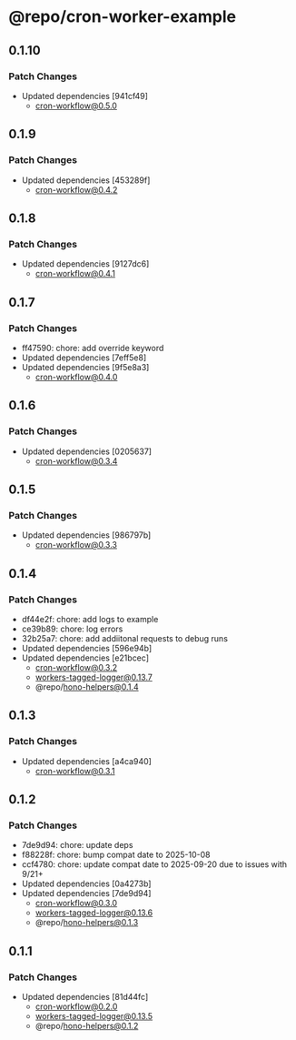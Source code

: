 # @repo/cron-worker-example

## 0.1.10

### Patch Changes

- Updated dependencies [941cf49]
  - cron-workflow@0.5.0

## 0.1.9

### Patch Changes

- Updated dependencies [453289f]
  - cron-workflow@0.4.2

## 0.1.8

### Patch Changes

- Updated dependencies [9127dc6]
  - cron-workflow@0.4.1

## 0.1.7

### Patch Changes

- ff47590: chore: add override keyword
- Updated dependencies [7eff5e8]
- Updated dependencies [9f5e8a3]
  - cron-workflow@0.4.0

## 0.1.6

### Patch Changes

- Updated dependencies [0205637]
  - cron-workflow@0.3.4

## 0.1.5

### Patch Changes

- Updated dependencies [986797b]
  - cron-workflow@0.3.3

## 0.1.4

### Patch Changes

- df44e2f: chore: add logs to example
- ce39b89: chore: log errors
- 32b25a7: chore: add addiitonal requests to debug runs
- Updated dependencies [596e94b]
- Updated dependencies [e21bcec]
  - cron-workflow@0.3.2
  - workers-tagged-logger@0.13.7
  - @repo/hono-helpers@0.1.4

## 0.1.3

### Patch Changes

- Updated dependencies [a4ca940]
  - cron-workflow@0.3.1

## 0.1.2

### Patch Changes

- 7de9d94: chore: update deps
- f88228f: chore: bump compat date to 2025-10-08
- ccf4780: chore: update compat date to 2025-09-20 due to issues with 9/21+
- Updated dependencies [0a4273b]
- Updated dependencies [7de9d94]
  - cron-workflow@0.3.0
  - workers-tagged-logger@0.13.6
  - @repo/hono-helpers@0.1.3

## 0.1.1

### Patch Changes

- Updated dependencies [81d44fc]
  - cron-workflow@0.2.0
  - workers-tagged-logger@0.13.5
  - @repo/hono-helpers@0.1.2
